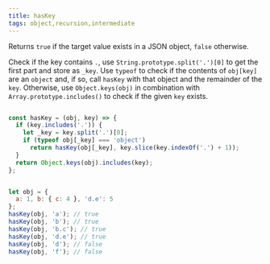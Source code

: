 ```yaml
---
title: hasKey
tags: object,recursion,intermediate
---
```


Returns `true` if the target value exists in a JSON object, `false` otherwise.

Check if the key contains `.`, use `String.prototype.split('.')[0]` to get the first part and store as `_key`.
Use `typeof` to check if the contents of `obj[key]` are an `object` and, if so, call `hasKey` with that object and the remainder of the `key`.
Otherwise, use `Object.keys(obj)` in combination with `Array.prototype.includes()` to check if the given `key` exists.

```js

const hasKey = (obj, key) => {
  if (key.includes('.')) {
    let _key = key.split('.')[0];
    if (typeof obj[_key] === 'object')
      return hasKey(obj[_key], key.slice(key.indexOf('.') + 1));
  }
  return Object.keys(obj).includes(key);
};
```

```js

let obj = {
  a: 1, b: { c: 4 }, 'd.e': 5
};
hasKey(obj, 'a'); // true
hasKey(obj, 'b'); // true
hasKey(obj, 'b.c'); // true
hasKey(obj, 'd.e'); // true
hasKey(obj, 'd'); // false
hasKey(obj, 'f'); // false
```
